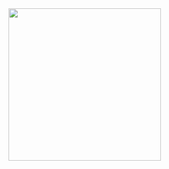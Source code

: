 <img src="https://www.foodandwine.com/recipes/lobster-roll-style-salmon-sandwiches" data-canonical-src="images\201212-xl-lobster-roll-style-salmon-sandwiches-2000-78048e9c8a254d09b054f96f1c5bb787.jpg" width="300" height="300" />
